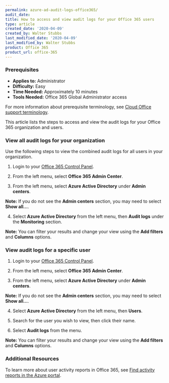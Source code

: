 ```yaml
---
permalink: azure-ad-audit-logs-office365/
audit_date:
title: How to access and view audit logs for your Office 365 users
type: article
created_date: '2020-04-09'
created_by: Walter Stubbs
last_modified_date: '2020-04-09'
last_modified_by: Walter Stubbs
product: Office 365
product_url: office-365
---
```


### Prerequisites

- **Applies to:** Administrator
- **Difficulty:** Easy
- **Time Needed:** Approximately 10 minutes
- **Tools Needed:** Office 365 Global Administrator access

For more information about prerequisite terminology, see [Cloud Office support terminology](/how-to/cloud-office-support-terminology).

This article lists the steps to access and view the audit logs for your Office 365 organization and users.

### View all audit logs for your organization

Use the following steps to view the combined audit logs for all users in your organization.

1.	Login to your [Office 365 Control Panel](https://office365.cp.rackspace.com).

2.	From the left menu, select **Office 365 Admin Center**.

3.	From the left menu, select **Azure Active Directory** under **Admin centers**.

**Note:** If you do not see the **Admin centers** section, you may need to select **Show all...**.

4.	Select **Azure Active Directory** from the left menu, then **Audit logs** under the **Monitoring** section.

**Note:** You can filter your results and change your view using the **Add filters** and **Columns** options.

### View audit logs for a specific user

1.	Login to your [Office 365 Control Panel](https://office365.cp.rackspace.com).

2.	From the left menu, select **Office 365 Admin Center**.

3.	From the left menu, select **Azure Active Directory** under **Admin centers**.

**Note:** If you do not see the **Admin centers** section, you may need to select **Show all...**.

4.	Select **Azure Active Directory** from the left menu, then **Users**.

5.  Search for the user you wish to view, then click their name.

6.  Select **Audit logs** from the menu.

**Note:** You can filter your results and change your view using the **Add filters** and **Columns** options.

### Additional Resources

To learn more about user activity reports in Office 365, see [Find activity reports in the Azure portal](https://docs.microsoft.com/en-us/azure/active-directory/reports-monitoring/howto-find-activity-reports).
